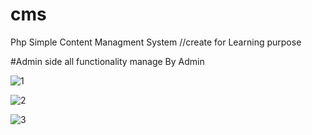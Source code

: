  # cms
 Php Simple Content Managment System
 //create for Learning purpose
 
 #Admin side 
 all functionality manage By Admin

 ![1](https://user-images.githubusercontent.com/65818262/88475274-fc437e80-cf4b-11ea-9b3f-ba085d9d157d.JPG)

 ![2](https://user-images.githubusercontent.com/65818262/88475352-97d4ef00-cf4c-11ea-8f0b-ef0d131e5f02.JPG)

 ![3](https://user-images.githubusercontent.com/65818262/88475353-99061c00-cf4c-11ea-862b-cd5c6539f746.JPG)
  
